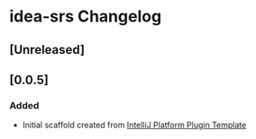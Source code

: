 <!-- Keep a Changelog guide -> https://keepachangelog.com -->

# idea-srs Changelog

## [Unreleased]
## [0.0.5]
### Added
- Initial scaffold created from [IntelliJ Platform Plugin Template](https://github.com/JetBrains/intellij-platform-plugin-template)
